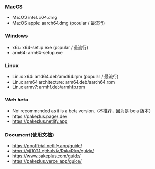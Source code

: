 ### MacOS

-   MacOS intel: x64.dmg
-   MacOS apple: aarch64.dmg (popular / 最流行)

### Windows

-   x64: x64-setup.exe (popular / 最流行)
-   arm64: arm64-setup.exe

### Linux

-   Linux x64: amd64.deb/amd64.rpm (popular / 最流行)
-   Linux arm64 architecture: arm64.deb/aarch64.rpm
-   Linux armv7: armhf.deb/armhfp.rpm

### Web beta

-   Not recommended as it is a beta version.（不推荐，因为是 beta 版本）
-   https://pakeplus.pages.dev
-   https://pakeplus.netlify.app

### Document(使用文档)

-   https://ppofficial.netlify.app/guide/
-   https://sjj1024.github.io/PakePlus/guide/
-   https://www.pakeplus.com/guide/
-   https://pakeplus.vercel.app/guide/
